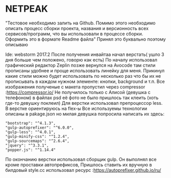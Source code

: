# NETPEAK
"Тестовое необходимо залить на Github. Помимо этого необходимо описать процесс сборки проекта, названия и версионность всех сервисов/программ, что вы использовали в процессе сборки. Оформить это в формате Readme файла"
 Принял это буквально поэтому описываю
 
 Ide: webstorm 2017.2
 После получения инвайтаа начал верстать( ушло 3 дня больше чем положено, говорю как есть)
 По началу использовал графический редактор Zeplin  позже вернулся на Avocode там стили прописаны удобнее и проще
 использовать линейку для меня.
 Прикинул какие стили можно будет использовать по несколько раз что бы их не прописывать
 в каждом нужном элементе: кнопки, background  и т.п.
 Все изображения полученые с макета пропустил через compressor :https://compressor.io/ 
 Не получилось только с Алисой (девушка с телефоном)  в файлах psd её фото не было пришлось так клеить (хоть где-то девушку поклеил)
 Для верстки использовал препроцессор less.  В верстке ориентируюсь на flex-ы
 Все используемы технологии описаны в pakage.json  но милая девушка попросила написать их здесь:

    "bootstrap": "^4.1.3",
    "gulp-autoprefixer": "^6.0.0",
    "gulp-less": "^4.0.1",
    "gulp-minify-css": "^1.2.4",
    "gulp-sourcemaps": "^2.6.4",
    "jquery": "^3.3.1",
    "popper.js": "^1.14.4"
 
 По окончанию верстки использовал сборщик gulp. Он выполнял все кроме проставки автопрефиксов, Пришлось ставить их вручную в билдовый style.cc  использовал ресурс :https://autoprefixer.github.io/ru/

    
